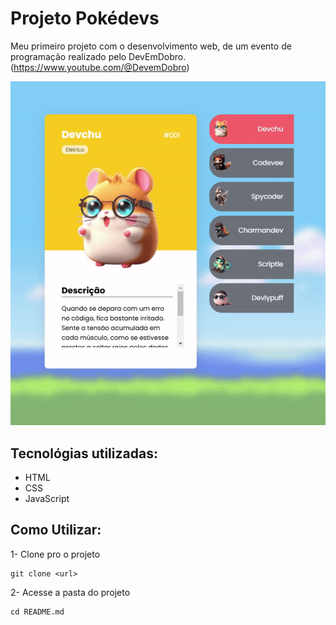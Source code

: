 # Projeto Pokédevs
Meu primeiro projeto com o desenvolvimento web, de um evento de programação realizado pelo DevEmDobro. (https://www.youtube.com/@DevemDobro)

![gif de preview do site pokedev](./screen.gif)

## Tecnológias utilizadas:

- HTML
- CSS
- JavaScript

## Como Utilizar:

1- Clone pro o projeto
```
git clone <url>
```

2- Acesse a pasta do projeto 
```
cd README.md
```
